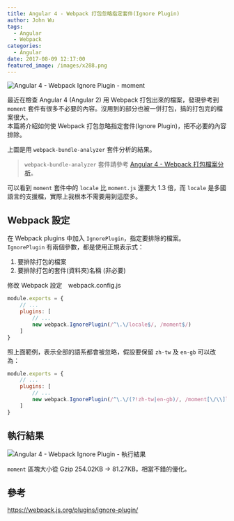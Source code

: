 ```yaml
---
title: Angular 4 - Webpack 打包忽略指定套件(Ignore Plugin)
author: John Wu
tags:
  - Angular
  - Webpack
categories:
  - Angular
date: 2017-08-09 12:17:00
featured_image: /images/x288.png
---
```

![Angular 4 - Webpack Ignore Plugin - moment](/images/x288.png)

最近在檢查 Angular 4 (Angular 2) 用 Webpack 打包出來的檔案，發現參考到 `moment` 套件有很多不必要的內容。沒用到的部分也被一併打包，搞的打包完的檔案很大。  
本篇將介紹如何使 Webpack 打包忽略指定套件(Ignore Plugin)，把不必要的內容排除。  

<!-- more -->

上圖是用 `webpack-bundle-analyzer` 套件分析的結果。  
> `webpack-bundle-analyzer` 套件請參考 [Angular 4 - Webpack 打包檔案分析](angular-4-webpack-bundle-analyzer)。  

可以看到 `moment` 套件中的 `locale` 比 `moment.js` 還要大 1.3 倍，而 `locale` 是多國語言的支援檔，實際上我根本不需要用到這麼多。  

## Webpack 設定

在 Webpack plugins 中加入 `IgnorePlugin`，指定要排除的檔案。  
`IgnorePlugin` 有兩個參數，都是使用正規表示式：  
1. 要排除打包的檔案  
2. 要排除打包的套件(資料夾)名稱 (非必要)  

修改 Webpack 設定　webpack.config.js
```js
module.exports = {
    // ...
    plugins: [
        // ...
        new webpack.IgnorePlugin(/^\.\/locale$/, /moment$/)
    ]
}
```

照上面範例，表示全部的語系都會被忽略，假設要保留 `zh-tw` 及 `en-gb` 可以改為：

```js
module.exports = {
    // ...
    plugins: [
        // ...
        new webpack.IgnorePlugin(/^\.\/(?!zh-tw|en-gb)/, /moment[\/\\]locale$/)
    ]
}
```

## 執行結果

![Angular 4 - Webpack Ignore Plugin - 執行結果](/images/x289.png)

`moment` 區塊大小從 Gzip 254.02KB -> 81.27KB，相當不錯的優化。

## 參考

https://webpack.js.org/plugins/ignore-plugin/